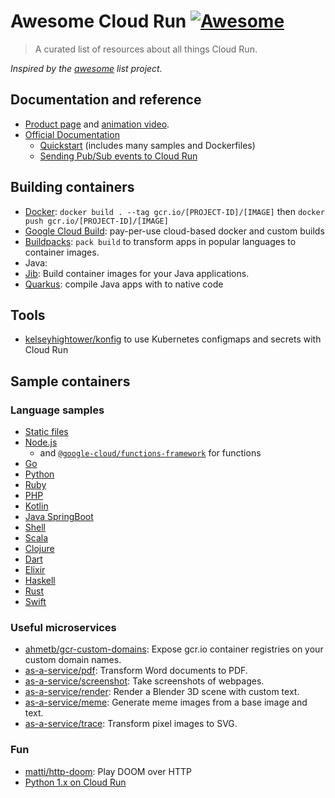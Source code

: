 # Awesome Cloud Run [![Awesome](https://awesome.re/badge.svg)](https://awesome.re)

> A curated list of resources about all things Cloud Run.

*Inspired by the [awesome](https://github.com/sindresorhus/awesome) list project.*

## Documentation and reference

* [Product page](https://cloud.google.com/run/) and [animation video](https://www.youtube.com/watch?v=gx8VTa1c8DA). 
* [Official Documentation](https://cloud.google.com/run/docs/)
  * [Quickstart](https://cloud.google.com/run/docs/quickstarts/build-and-deploy) (includes many samples and Dockerfiles)
  * [Sending Pub/Sub events to Cloud Run](https://cloud.google.com/run/docs/tutorials/pubsub)

## Building containers

* [Docker](https://docs.docker.com/engine/reference/commandline/build/): `docker build . --tag gcr.io/[PROJECT-ID]/[IMAGE]` then `docker push gcr.io/[PROJECT-ID]/[IMAGE]`
* [Google Cloud Build](https://cloud.google.com/cloud-build/): pay-per-use cloud-based docker and custom builds
* [Buildpacks](https://buildpacks.io/): `pack build` to transform apps in popular languages to container images.
* Java: 
 * [Jib](https://github.com/GoogleContainerTools/jib): Build container images for your Java applications.
 * [Quarkus](https://medium.com/@alexismp/deploying-a-quarkus-app-to-google-cloud-run-c4a8ca3be526): compile Java apps with to native code

## Tools

* [kelseyhightower/konfig](https://github.com/kelseyhightower/konfig) to use Kubernetes configmaps and secrets with Cloud Run

## Sample containers

### Language samples

* [Static files](https://github.com/steren/static)
* [Node.js](https://github.com/knative/docs/tree/master/docs/serving/samples/hello-world/helloworld-nodejs)
  * and [`@google-cloud/functions-framework`](https://github.com/GoogleCloudPlatform/functions-framework-nodejs) for functions
* [Go](https://github.com/knative/docs/tree/master/docs/serving/samples/hello-world/helloworld-go)
* [Python](https://github.com/knative/docs/tree/master/docs/serving/samples/hello-world/helloworld-python)
* [Ruby](https://github.com/knative/docs/tree/master/docs/serving/samples/hello-world/helloworld-ruby)
* [PHP](https://github.com/knative/docs/tree/master/docs/serving/samples/hello-world/helloworld-php)
* [Kotlin](https://github.com/knative/docs/tree/master/docs/serving/samples/hello-world/helloworld-kotlin)
* [Java SpringBoot](https://github.com/knative/docs/tree/master/docs/serving/samples/hello-world/helloworld-java)
* [Shell](https://github.com/knative/docs/tree/master/docs/serving/samples/hello-world/helloworld-shell)
* [Scala](https://github.com/knative/docs/tree/master/docs/serving/samples/hello-world/helloworld-scala)
* [Clojure](https://github.com/knative/docs/tree/master/community/samples/serving/helloworld-clojure)
* [Dart](https://github.com/knative/docs/tree/master/community/samples/serving/helloworld-dart)
* [Elixir](https://github.com/knative/docs/tree/master/community/samples/serving/helloworld-elixir)
* [Haskell](https://github.com/knative/docs/tree/master/community/samples/serving/helloworld-haskell)
* [Rust](https://github.com/knative/docs/tree/master/community/samples/serving/helloworld-rust)
* [Swift](https://github.com/knative/docs/tree/master/community/samples/serving/helloworld-swift)

### Useful microservices

* [ahmetb/gcr-custom-domains](https://github.com/ahmetb/gcr-custom-domains): Expose gcr.io container
  registries on your custom domain names.
* [as-a-service/pdf](https://github.com/as-a-service/pdf): Transform Word documents to PDF.
* [as-a-service/screenshot](https://github.com/as-a-service/screenshot): Take screenshots of webpages.
* [as-a-service/render](https://github.com/as-a-service/render): Render a Blender 3D scene with custom text.
* [as-a-service/meme](https://github.com/as-a-service/meme): Generate meme images from a base image and text.
* [as-a-service/trace](https://github.com/as-a-service/trace): Transform pixel images to SVG.

### Fun

* [matti/http-doom](https://github.com/matti/http-doom): Play DOOM over HTTP
* [Python 1.x on Cloud Run](https://dev.to/di/ministry-of-silly-runtimes-vintage-python-on-cloud-run-3b9d)
